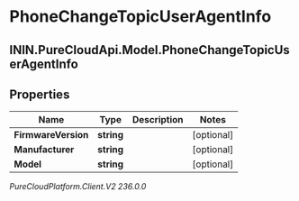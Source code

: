 # PhoneChangeTopicUserAgentInfo

## ININ.PureCloudApi.Model.PhoneChangeTopicUserAgentInfo

## Properties

|Name | Type | Description | Notes|
|------------ | ------------- | ------------- | -------------|
| **FirmwareVersion** | **string** |  | [optional] |
| **Manufacturer** | **string** |  | [optional] |
| **Model** | **string** |  | [optional] |



_PureCloudPlatform.Client.V2 236.0.0_
